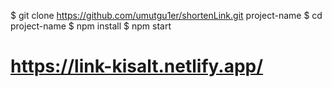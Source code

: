 $ git clone https://github.com/umutgu1er/shortenLink.git project-name
$ cd project-name
$ npm install
$ npm start

# https://link-kisalt.netlify.app/

